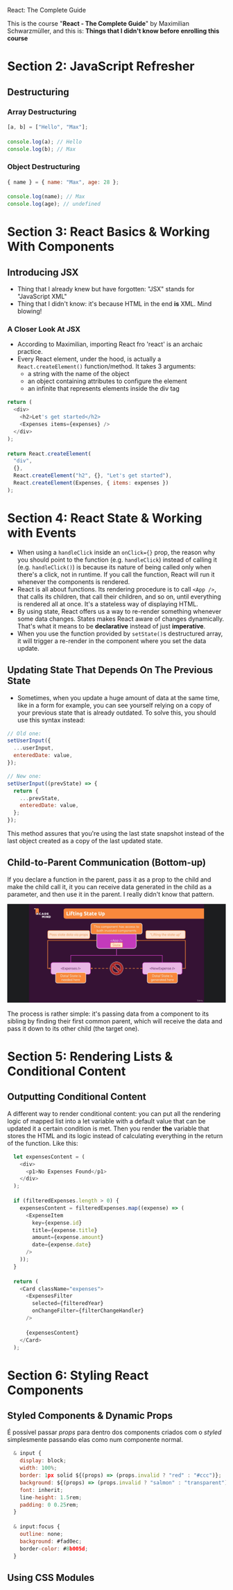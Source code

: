  React: The Complete Guide

This is the course "**React - The Complete Guide**" by Maximilian Schwarzmüller, and this is: **Things that I didn't know before enrolling this course**

# Section 2: JavaScript Refresher

## Destructuring

### Array Destructuring

```javascript
[a, b] = ["Hello", "Max"];

console.log(a); // Hello
console.log(b); // Max
```

### Object Destructuring

```javascript
{ name } = { name: "Max", age: 28 };

console.log(name); // Max
console.log(age); // undefined
```

# Section 3: React Basics & Working With Components

## Introducing JSX

- Thing that I already knew but have forgotten: "JSX" stands for "JavaScript XML"
- Thing that I didn't know: it's because HTML in the end **is** XML. Mind blowing!

### A Closer Look At JSX

- According to Maximilian, importing React fro 'react' is an archaic practice.
- Every React element, under the hood, is actually a `React.createElement()` function/method. It takes 3 arguments:
  - a string with the name of the object
  - an object containing attributes to configure the element
  - an infinite that represents elements inside the div tag

```javascript
return (
  <div>
    <h2>Let's get started</h2>
    <Expenses items={expenses} />
  </div>
);

return React.createElement(
  "div",
  {},
  React.createElement("h2", {}, "Let's get started"),
  React.createElement(Expenses, { items: expenses })
);
```

# Section 4: React State & Working with Events

- When using a `handleClick` inside an `onClick={}` prop, the reason why you should point to the function (e.g. `handleClick`) instead of calling it (e.g. `handleClick()`) is because its nature of being called only when there's a click, not in runtime. If you call the function, React will run it whenever the components is rendered.
- React is all about functions. Its rendering procedure is to call `<App />`, that calls its children, that call their children, and so on, until everything is rendered all at once. It's a stateless way of displaying HTML.
- By using state, React offers us a way to re-render something whenever some data changes. States makes React aware of changes dynamically. That's what it means to be **declarative** instead of just **imperative**.
- When you use the function provided by `setState()`s destructured array, it will trigger a re-render in the component where you set the data update.

## Updating State That Depends On The Previous State

- Sometimes, when you update a huge amount of data at the same time, like in a form for example, you can see yourself relying on a copy of your previous state that is already outdated. To solve this, you should use this syntax instead:

```javascript
// Old one:
setUserInput({
  ...userInput,
  enteredDate: value,
});
```

```javascript
// New one:
setUserInput((prevState) => {
  return {
    ...prevState,
    enteredDate: value,
  };
});
```

This method assures that you're using the last state snapshot instead of the last object created as a copy of the last updated state.

## Child-to-Parent Communication (Bottom-up)

If you declare a function in the parent, pass it as a prop to the child and make the child call it, it you can receive data generated in the child as a parameter, and then use it in the parent. I really didn't know that pattern.

![lifting state up](https://github.com/divertimentos/curso-udemy-react-the-complete-guide/blob/main/media/lifting.png)

The process is rather simple: it's passing data from a component to its sibling by finding their first common parent, which will receive the data and pass it down to its other child (the target one).

# 

# Section 5: Rendering Lists & Conditional Content

## Outputting Conditional Content

A different way to render conditional content: you can put all the rendering logic of mapped list into a let variable with a default value that can be updated it a certain condition is met. Then you render **the** variable that stores the HTML and its logic instead of calculating everything in the return of the function. Like this:

```javascript
  let expensesContent = (
    <div>
      <p1>No Expenses Found</p1>
    </div>
  );

  if (filteredExpenses.length > 0) {
    expensesContent = filteredExpenses.map((expense) => (
      <ExpenseItem
        key={expense.id}
        title={expense.title}
        amount={expense.amount}
        date={expense.date}
      />
    ));
  }

  return (
    <Card className="expenses">
      <ExpensesFilter
        selected={filteredYear}
        onChangeFilter={filterChangeHandler}
      />

      {expensesContent}
    </Card>
  );
```

# Section 6: Styling React Components
## Styled Components & Dynamic Props
É possível passar *props* para dentro dos components criados com o *styled* simplesmente passando elas como num componente normal.

```javascript 
  & input {
    display: block;
    width: 100%;
    border: 1px solid ${(props) => (props.invalid ? "red" : "#ccc")};
    background: ${(props) => (props.invalid ? "salmon" : "transparent")}
    font: inherit;
    line-height: 1.5rem;
    padding: 0 0.25rem;
  }

  & input:focus {
    outline: none;
    background: #fad0ec;
    border-color: #8b005d;
  }
```

## Using CSS Modules
